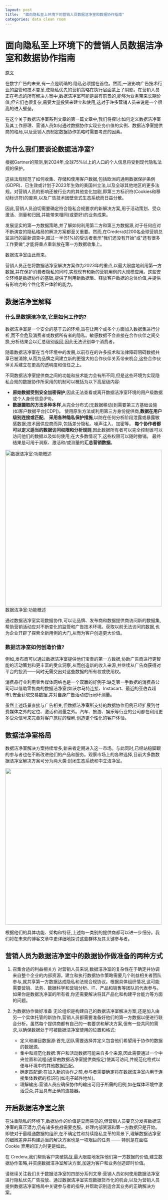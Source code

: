 ```yaml
---
layout: post
title:  "面向隐私至上环境下的营销人员数据洁净室和数据协作指南"
categories: data clean room
---
```


# 面向隐私至上环境下的营销人员数据洁净室和数据协作指南

[原文](https://www.credera.com/en-us/insights/data-clean-room-series-part-1-a-marketers-guide-to-data-clean-rooms-and-data-collaboration-in-a-privacy-first-landscape)

在数字广告的未来,有一点是明确的:隐私必须摆在首位。然而,一波影响广告技术行业的监管和技术变革,使隐私优先的营销策略在执行层面蒙上了阴影。在营销人员正在考虑的所有解决方案中,数据洁净室可能是最有前景的,能够为业务带来长期价值;但它们也很复杂,需要大量投资来建立和使用,这对于许多营销人员来说是一个很高的进入壁垒。

在这个关于数据洁净室系列文章的第一篇文章中,我们将探讨:如何定义数据洁净室及其工作原理、营销人员如何通过数据协作实现业务价值的实例、数据洁净室提供商的格局,以及营销人员制定数据协作策略时需要考虑的因素。

## 为什么我们要谈论数据洁净室?

根据Gartner的预测,到2024年,全球75%以上的人口的个人信息将受到现代隐私法规的保护。

这些法规规范了如何收集、存储和使用客户数据,包括欧洲的通用数据保护条例(GDPR)、已生效或计划于2023年生效的美国州立法,以及全球其他地区的更多法规。对营销人员的影响还被行业内的其他变化加剧,即第三方标识符(Cookies和移动标识符)的废弃,以及广告技术因壁垒式生态系统而日益分散。

因此,营销人员迫切需要确定符合隐私合规要求的新解决方案,用于活动策划、受众激活、测量和归因,并能带来相同(或更好)的业务成果。

发展坚实的第一方数据策略,并了解如何利用第二方和第三方数据源,对于任何应对不断演变的隐私格局的解决方案都至关重要。然而,在Credera对200名全球营销总监进行的最新调查中,超过一半(51%)的受访者表示"我们还没有开始"或"还有很多工作要做",才能将重点重新放在第一方数据收集上。

数据洁净室由此而来。

营销人员正在将数据洁净室解决方案作为2023年的重点,以最大限度地利用第一方数据,并在保护消费者隐私的同时,实现现有和新的营销用例的大规模应用。这些安全环境是数据协作的基础,提供了利用新数据集、释放客户数据的总体价值,并提供有影响力的个性化客户体验的能力。

## 数据洁净室解释

### 什么是数据洁净室,它是如何工作的?

数据洁净室是一个安全的基于云的环境,旨在让两个或多个方面加入数据集进行分析,而不会危及消费者或数据所有者的隐私。敏感数据不会直接在合作伙伴之间交换,分析结果会以汇总级别返回,因此无法识别单个消费者。

随着数据洁净室在当今环境中的发展,以前存在的许多技术和法律障碍阻碍数据共享已被消除,从而为品牌之间建立新的更强大的合作伙伴关系带来机会,这些合作伙伴关系建立在更高的透明度和信任之上。

不同数据洁净室提供商之间的功能和技术能力会有所不同,但是这些环境为实现隐私合规的数据协作所采用的机制可以概括为以下高层级内容:

- **原始数据受到安全加密保护**,因此无法查看或离开数据洁净室环境的用户级数据或个人身份信息(PII)。
- **数据摄取的方法多种多样**,从完全分布式(无数据移动)到需要第三方基础设施(如客户数据平台[CDP])。
使用原生方法或利用第三方身份提供商,**数据在用户级别连接或匹配**。
**采用各种隐私保护措施**,以防在任何分析阶段泄露或暴露敏感数据;技术因供应商而异,包括差分隐私、噪声注入、加密等。
**每个协作者都可以定义适当的数据访问权限和分析规则**,因此数据所有者可以完全控制谁可以访问他们的数据以及如何使用;在大多数情况下,这些权限可以随时撤销。
最终结果是可用于洞察、激活和/或测量的**汇总营销数据**。

<img src="https://images.ctfassets.net/76f8cs5bg9si/4DyD69BYOcAZhZQRSYJ1sf/d06f68e88aa5bfcfe9e05eb9ad20a958/Data_Clean_Rooms__1_.png" width="500" alt="数据洁净室:功能概述">
数据洁净室:功能概述

通过数据洁净室实现数据协作,可以让品牌、发布商和数据提供商访问新的数据集,帮助营销活动应对不断变化的监管和广告技术环境。获取以前无法访问的数据,也为企业开辟了探索全新用例的大门,从而为客户创造更大价值。

### 数据洁净室如何创造价值?

例如,发布商可以通过数据洁净室提供他们宝贵的第一方数据,协助广告商进行更智能的活动策划和更丰富的受众洞察,从而创造新的收入来源,并继续从广告商获得对平台的投资——同时无需交出对这些数据的所有权或使用权。

消费品行业利用零售媒体网络也是一个双赢的好例子:缺乏第一手数据的消费品公司可以借助零售商的数据洁净室(如沃尔马特连接、Instacart、最近的亚伯森超市),安全获取交易数据,并对自身广告活动进行闭环测量。

虽然上述场景直接与广告相关,但数据洁净室所支持的数据协作用例已经扩展到付费媒体之外的定位、激活和测量之外。汽车、旅游、娱乐等行业的公司都在利用更多受众信号来完善对客户旅程的理解,创造更个性化的客户体验。

## 数据洁净室格局
数据洁净室解决方案持续增多,新来者定期进入这一市场。与此同时,已经站稳脚跟的参与者也在不断改进他们的产品和服务。观察市场上的各种选择,目前大多数数据洁净室解决方案可分为两大类:封闭生态系统和中立洁净室。

<img src="https://images.ctfassets.net/76f8cs5bg9si/3evWtgN420MOEMJbxFCOWc/651a26cddc5b9c4531ae9db5b17ef7ad/Data_Clean_Rooms2__1_.png" width="500">

根据他们的具体功能、架构和特征,上述每一类别的提供商都可以进一步细分。我们将在未来的博客文章中更详细地探讨这些群体及其关键参与者。


## 营销人员为数据洁净室中的数据协作做准备的两种方式

1. 召集合适的利益相关方
对营销人员来说,数据洁净室的复杂性在于确定并协调来自整个企业的内部资源。建立和执行数据协作策略需要几个利益相关者团队参与,就共享第一方数据达成隐私和法规合规协议。根据具体组织情况,这可能需要营销、法务、数据科学和营销分析、IT、产品和销售等团队的代表参与。如果你是数据洗净室的所有者,你还需要解决将其产品化和构建平台能力等方面的问题。

2. 为数据协作做好准备
无论组织是构建自己的数据洁净室解决方案,还是加入由另一个实体托管的新协作,营销人员都需要准备好他们的第一方数据以便进行联合分析。虽然每个提供商都有自己的一套要求和解决方案,但有一些共同的需求,以确保数据处于可被数据洁净室使用的位置和格式:
    - 定义和编目数据源:首先,团队需要选择并定义包含他们希望用于协作的数据的数据源。
    - 集中和规范化数据:客户和活动数据可能来自多个来源,因此需要通过一个中央位置和流程(通常由数据洁净室提供商指定)使其可访问,并规范化格式以便与环境中的其他数据匹配。
    - 确定匹配键:在加入新的协作之前,参与者需要确定将在数据洁净室内用于连接集体数据的标识符(如电子邮件地址)。
    - 理解输出:营销人员应确保协作的输出可用于所需的用例,如在媒体环境中激活受众,并且具有正确的连接器。


## 开启数据洁净室之旅
在注重隐私的环境下,数据协作的价值是显而易见的,但营销人员要充分发挥数据洁净室的真正潜力,仍有诸多挑战需要克服。处理内部资源和第一方数据只是开始。即使对于最精通数据的组织,在不确定性和持续隐私变革的背景下,理解数据洁净室的细微差异并构建适当的解决方案也是一项艰巨的任务 —— 特别是在面临 Cookie 弃用的压力时更是如此。

在 Credera,我们帮助客户突破挑战,最大限度地发挥他们第一方数据的价值,建立数据协作策略,并实施数据洁净室解决方案,加速为客户和业务创造即时价值。

请继续关注我们关于数据洁净室的四部分系列文章:营销人员如何使用数据洁净室进行隐私优先广告投放、通过数据洁净室实现数据货币化的机会,以及为营销人员提供数据洁净室格局中关键参与者的指导,并帮助识别适合其业务的正确解决方案。
